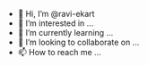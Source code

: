 - 👋 Hi, I’m @ravi-ekart
- 👀 I’m interested in ...
- 🌱 I’m currently learning ...
- 💞️ I’m looking to collaborate on ...
- 📫 How to reach me ...

<!---
ravi-ekart/ravi-ekart is a ✨ special ✨ repository because its `README.md` (this file) appears on your GitHub profile.
You can click the Preview link to take a look at your changes.
--->
